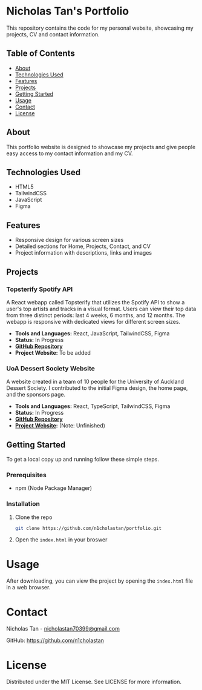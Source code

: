 # Nicholas Tan's Portfolio

This repository contains the code for my personal website, showcasing my projects, CV and contact information.

## Table of Contents

- [About](#about)
- [Technologies Used](#technologies-used)
- [Features](#features)
- [Projects](#projects)
- [Getting Started](#getting-started)
- [Usage](#usage)
- [Contact](#contact)
- [License](#license)

## About

This portfolio website is designed to showcase my projects and give people easy access to my contact information and my CV.

## Technologies Used

- HTML5
- TailwindCSS
- JavaScript
- Figma

## Features

- Responsive design for various screen sizes
- Detailed sections for Home, Projects, Contact, and CV
- Project information with descriptions, links and images

## Projects

### Topsterify Spotify API

A React webapp called Topsterify that utilizes the Spotify API to show a user's top artists and tracks in a visual format. Users can view their top data from three distinct periods: last 4 weeks, 6 months, and 12 months. The webapp is responsive with dedicated views for different screen sizes.

- **Tools and Languages:** React, JavaScript, TailwindCSS, Figma
- **Status:** In Progress
- **[GitHub Repository](https://github.com/n1cholastan/topsterify-spotify-webapp)**
- **Project Website:** To be added

### UoA Dessert Society Website

A website created in a team of 10 people for the University of Auckland Dessert Society. I contributed to the initial Figma design, the home page, and the sponsors page.

- **Tools and Languages:** React, TypeScript, TailwindCSS, Figma
- **Status:** In Progress
- **[GitHub Repository](https://github.com/UoaWDCC/uads-member-app-v2)**
- **[Project Website](https://wdcc-uads-member-app-v2-staging.fly.dev):** (Note: Unfinished)

## Getting Started

To get a local copy up and running follow these simple steps.

### Prerequisites

- npm (Node Package Manager)

### Installation

1. Clone the repo
   ```sh
   git clone https://github.com/n1cholastan/portfolio.git
   
2. Open the `index.html` in your broswer

# Usage
After downloading, you can view the project by opening the `index.html` file in a web browser.

# Contact

Nicholas Tan - nicholastan70399@gmail.com

GitHub: https://github.com/n1cholastan

# License

Distributed under the MIT License. See LICENSE for more information.
